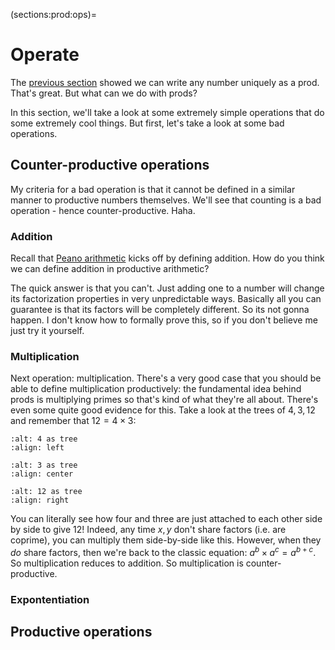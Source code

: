 (sections:prod:ops)=
# Operate

The [previous section](sections:prod:iso) showed we can write any number uniquely as a prod. That's great. But what can we do with prods? 

In this section, we'll take a look at some extremely simple operations that do some extremely cool things. But first, let's take a look at some bad operations.

## Counter-productive operations

My criteria for a bad operation is that it cannot be defined in a similar manner to productive numbers themselves. We'll see that counting is a bad operation - hence counter-productive. Haha.

### Addition

Recall that [Peano arithmetic](sections:numbers:peano) kicks off by defining addition. How do you think we can define addition in productive arithmetic? 

The quick answer is that you can't. Just adding one to a number will change its factorization properties in very unpredictable ways. Basically all you can guarantee is that its factors will be completely different. So its not gonna happen. I don't know how to formally prove this, so if you don't believe me just try it yourself.

### Multiplication

Next operation: multiplication. There's a very good case that you should be able to define multiplication productively: the fundamental idea behind prods is multiplying primes so that's kind of what they're all about. There's even some quite good evidence for this. Take a look at the trees of $4,3,12$ and remember that $12 = 4 \times 3$:


```{image} ../../tikz/p4.svg
:alt: 4 as tree
:align: left
```
```{image} ../../tikz/p3.svg
:alt: 3 as tree
:align: center
```
```{image} ../../tikz/p12.svg
:alt: 12 as tree
:align: right
```

You can literally see how four and three are just attached to each other side by side to give $12$! Indeed, any time $x,y$ don't share factors (i.e. are coprime), you can multiply them side-by-side like this. However, when they *do* share factors, then we're back to the classic equation: $a^b \times a^c = a^{b+c}$. So multiplication reduces to addition. So multiplication is counter-productive.

### Expontentiation

## Productive operations

